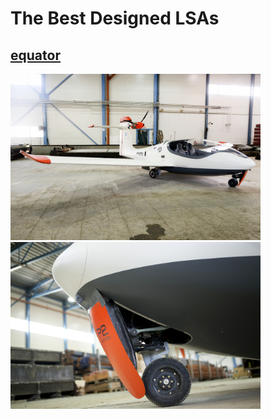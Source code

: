 # The Best Designed LSAs #
## [equator](https://www.equatoraircraft.com/) ##
<img src="./052A4065m.jpg" width = "400">
<img src="./052A4205m.jpg" width = "400" div aline=right />
